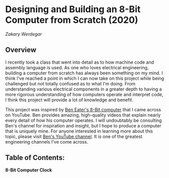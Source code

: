 # Designing and Building an 8-Bit Computer from Scratch (2020)
*Zakary Werdegar*

## Overview
I recently took a class that went into detail as to how machine code and assembly language is used. As one who loves electrical engineering, building a computer from scratch has always been something on my mind. I think I've reached a point in which I can now take on this project while being challenged but not totally confused as to what I'm doing. From understanding various electrical components in a greater depth to having a more rigorous understanding of how computers operate and interpret code, I think this project will provide a lot of knowledge and benefit.

This project was inspired by [Ben Eater's 8-Bit computer](https://www.youtube.com/watch?v=fCbAafKLqC8&t=929s&ab_channel=BenEater) that I came across on YouTube. Ben provides amazing, high-quality videos that explain nearly every detail of how his computer operates. I will undoubtably be consulting Ben's channel for inspiration and insight, but I hope to produce a computer that is uniquely mine. For anyone interested in learning more about this topic, please visit [Ben's YouTube channel](https://www.youtube.com/channel/UCS0N5baNlQWJCUrhCEo8WlA). It is one of the greatest engineering channels I've come across.

## Table of Contents:
**8-Bit Computer Clock**
